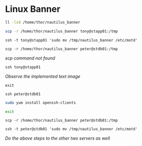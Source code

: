 # Linux Banner
```bash
ll -lsd /home/thor/nautilus_banner
```
```bash
scp -r /home/thor/nautilus_banner tony@stapp01:/tmp
```
```
ssh -t tony@stapp01 'sudo mv /tmp/nautilus_banner /etc/motd'
```
```
scp -r /home/thor/nautilus_banner peter@stdb01:/tmp
```
*scp command not found*
```
ssh tony@stapp01
```
*Observe the implemented text image*
```
exit
```
```
ssh peter@stdb01
```
```bash
sudo yum install openssh-clients
```
```bash
exit
```
```
scp -r /home/thor/nautilus_banner peter@stdb01:/tmp
```
```
ssh -t peter@stdb01 'sudo mv /tmp/nautilus_banner /etc/motd'
```
*Do the above steps to the other two servers as well*




